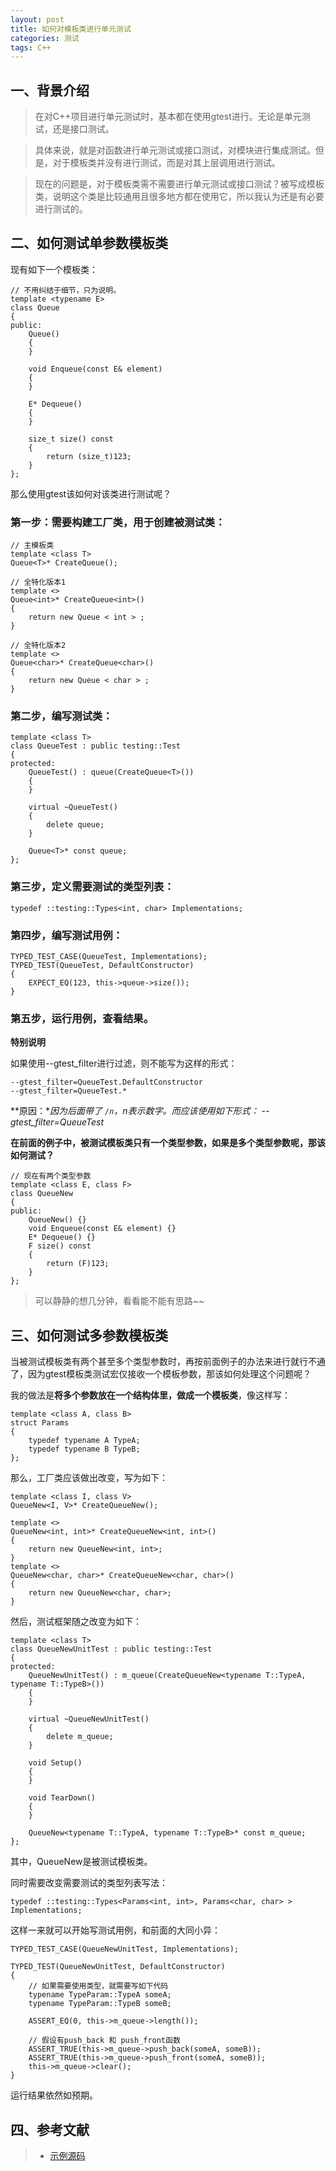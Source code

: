 ```yaml
---
layout: post
title: 如何对模板类进行单元测试
categories: 测试
tags: C++
---
```


## 一、背景介绍

> 在对C++项目进行单元测试时，基本都在使用gtest进行。无论是单元测试，还是接口测试。

> 具体来说，就是对函数进行单元测试或接口测试，对模块进行集成测试。但是，对于模板类并没有进行测试，而是对其上层调用进行测试。

> 现在的问题是，对于模板类需不需要进行单元测试或接口测试？被写成模板类，说明这个类是比较通用且很多地方都在使用它，所以我认为还是有必要进行测试的。

## 二、如何测试单参数模板类

现有如下一个模板类：

    // 不用纠结于细节，只为说明。
    template <typename E>
    class Queue
    {
    public:
        Queue()
        {
        }

        void Enqueue(const E& element)
        {
        }

        E* Dequeue()
        {
        }

        size_t size() const 
        {
            return (size_t)123;
        }
    };

那么使用gtest该如何对该类进行测试呢？

### 第一步：需要构建工厂类，用于创建被测试类：

    // 主模板类
    template <class T>
    Queue<T>* CreateQueue();
    
    // 全特化版本1
    template <>
    Queue<int>* CreateQueue<int>()
    {
        return new Queue < int > ;
    }

    // 全特化版本2
    template <>
    Queue<char>* CreateQueue<char>()
    {
        return new Queue < char > ;
    }

### 第二步，编写测试类：

    template <class T>
    class QueueTest : public testing::Test
    {
    protected:
        QueueTest() : queue(CreateQueue<T>())
        {
        }

        virtual ~QueueTest()
        {
            delete queue;
        }

        Queue<T>* const queue;
    };

### 第三步，定义需要测试的类型列表：

    typedef ::testing::Types<int, char> Implementations;

### 第四步，编写测试用例：

    TYPED_TEST_CASE(QueueTest, Implementations);
    TYPED_TEST(QueueTest, DefaultConstructor)
    {
        EXPECT_EQ(123, this->queue->size());
    }

### 第五步，运行用例，查看结果。

**特别说明**

如果使用--gtest_filter进行过滤，则不能写为这样的形式：

	--gtest_filter=QueueTest.DefaultConstructor
	--gtest_filter=QueueTest.*

**原因：**因为后面带了 `/n`，n表示数字。而应该使用如下形式：
	--gtest_filter=QueueTest*

**在前面的例子中，被测试模板类只有一个类型参数，如果是多个类型参数呢，那该如何测试？**

    // 现在有两个类型参数
    template <class E, class F>
    class QueueNew
    {
    public:
        QueueNew() {}
        void Enqueue(const E& element) {}
        E* Dequeue() {}
        F size() const 
        {
            return (F)123;
        }
    };
    
> 可以静静的想几分钟，看看能不能有思路~~

## 三、如何测试多参数模板类

当被测试模板类有两个甚至多个类型参数时，再按前面例子的办法来进行就行不通了，因为gtest模板类测试宏仅接收一个模板参数，那该如何处理这个问题呢？

我的做法是**将多个参数放在一个结构体里，做成一个模板类**，像这样写：

	template <class A, class B>
	struct Params
	{
		typedef typename A TypeA;
		typedef typename B TypeB;
	};

那么，工厂类应该做出改变，写为如下：

	template <class I, class V>
	QueueNew<I, V>* CreateQueueNew();

	template <>
	QueueNew<int, int>* CreateQueueNew<int, int>()
	{
		return new QueueNew<int, int>;
	}
	template <>
	QueueNew<char, char>* CreateQueueNew<char, char>()
	{
		return new QueueNew<char, char>;
	}

然后，测试框架随之改变为如下：

	template <class T>
	class QueueNewUnitTest : public testing::Test
	{
	protected:
		QueueNewUnitTest() : m_queue(CreateQueueNew<typename T::TypeA, typename T::TypeB>())
		{
		}
	
		virtual ~QueueNewUnitTest()
		{
			delete m_queue;
		}

		void Setup()
		{
		}

		void TearDown()
		{
		}

		QueueNew<typename T::TypeA, typename T::TypeB>* const m_queue;
	};        

其中，QueueNew是被测试模板类。

同时需要改变需要测试的类型列表写法：

	typedef ::testing::Types<Params<int, int>, Params<char, char> > Implementations;

这样一来就可以开始写测试用例，和前面的大同小异：
	
	TYPED_TEST_CASE(QueueNewUnitTest, Implementations);

	TYPED_TEST(QueueNewUnitTest, DefaultConstructor)
	{
		// 如果需要使用类型，就需要写如下代码
		typename TypeParam::TypeA someA;
		typename TypeParam::TypeB someB;

		ASSERT_EQ(0, this->m_queue->length());
		
		// 假设有push_back 和 push_front函数
		ASSERT_TRUE(this->m_queue->push_back(someA, someB));
        ASSERT_TRUE(this->m_queue->push_front(someA, someB));
		this->m_queue->clear();
	}

运行结果依然如预期。

## 四、参考文献

> * [示例源码](https://github.com/thinkerou)